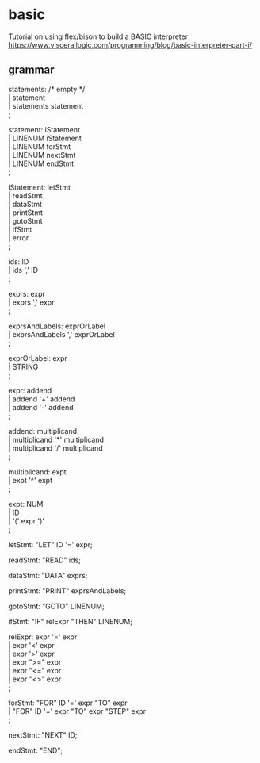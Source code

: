 # basic
Tutorial on using flex/bison to build a BASIC interpreter  
https://www.viscerallogic.com/programming/blog/basic-interpreter-part-i/

## grammar
statements: /* empty */  
  | statement  
  | statements statement  
  ;
  
statement: iStatement  
  | LINENUM iStatement  
  | LINENUM forStmt  
  | LINENUM nextStmt  
  | LINENUM endStmt  
  ;

iStatement: letStmt  
  | readStmt  
  | dataStmt  
  | printStmt  
  | gotoStmt  
  | ifStmt  
  | error  
  ;
  
ids: ID  
  | ids ',' ID  
  ;
  
exprs: expr  
  | exprs ',' expr  
  ;
  
exprsAndLabels: exprOrLabel  
  | exprsAndLabels ',' exprOrLabel  
  ;
  
exprOrLabel: expr  
  | STRING  
  ;
  
expr: addend  
  | addend '+' addend  
  | addend '-' addend  
  ;
  
addend: multiplicand  
  | multiplicand '*' multiplicand  
  | multiplicand '/' multiplicand  
  ;
  
multiplicand: expt  
  | expt '^' expt  
  ;
  
expt: NUM  
  | ID  
  | '(' expr ')'  
  ;

letStmt: "LET" ID '=' expr;

readStmt: "READ" ids;

dataStmt: "DATA" exprs;

printStmt: "PRINT" exprsAndLabels;

gotoStmt: "GOTO" LINENUM;

ifStmt: "IF" relExpr "THEN" LINENUM;

relExpr: expr '=' expr  
  | expr '<' expr  
  | expr '>' expr  
  | expr ">=" expr  
  | expr "<=" expr  
  | expr "<>" expr  
  ;
  
forStmt: "FOR" ID '=' expr "TO" expr  
  | "FOR" ID '=' expr "TO" expr "STEP" expr  
  ;
  
nextStmt: "NEXT" ID;  

endStmt: "END";
